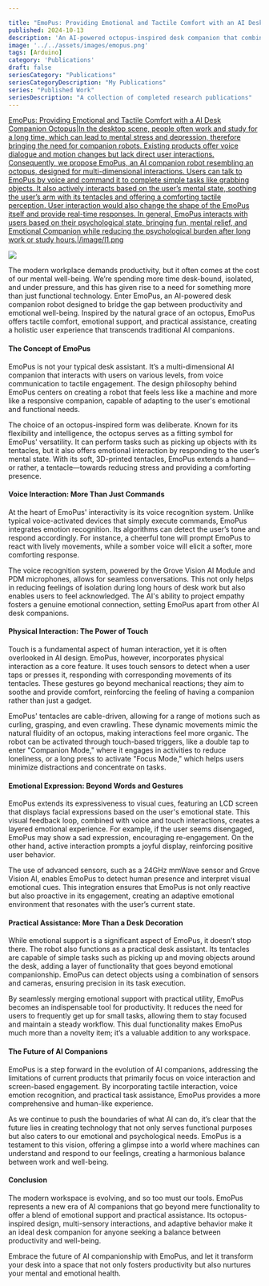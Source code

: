 ```yaml
---

title: "EmoPus: Providing Emotional and Tactile Comfort with an AI Desk Companion Octopus"
published: 2024-10-13
description: 'An AI-powered octopus-inspired desk companion that combines emotional intelligence, tactile interaction, and practical assistance.'
image: '../../assets/images/emopus.png'
tags: [Arduino]
category: 'Publications'
draft: false 
seriesCategory: "Publications"
seriesCategoryDescription: "My Publications"
series: "Published Work"
seriesDescription: "A collection of completed research publications"
---
```


[EmoPus: Providing Emotional and Tactile Comfort with a AI Desk Companion Octopus|In the desktop scene, people often work and study for a long time, which can lead to mental stress and depression, therefore bringing the need for companion robots. Existing products offer voice dialogue and motion changes but lack direct user interactions. Consequently, we propose EmoPus, an AI companion robot resembling an octopus, designed for multi-dimensional interactions. Users can talk to EmoPus by voice and command it to complete simple tasks like grabbing objects. It also actively interacts based on the user’s mental state, soothing the user’s arm with its tentacles and offering a comforting tactile perception. User interaction would also change the shape of the EmoPus itself and provide real-time responses. In general, EmoPus interacts with users based on their psychological state, bringing fun, mental relief, and Emotional Companion while reducing the psychological burden after long work or study hours.|/image/l1.png](https://dl.acm.org/doi/10.1145/3672539.3686730)
<!-- [Title|Desc|pic](URL) -->

![](/image/f1.jpg)

The modern workplace demands productivity, but it often comes at the cost of our mental well-being. We’re spending more time desk-bound, isolated, and under pressure, and this has given rise to a need for something more than just functional technology. Enter EmoPus, an AI-powered desk companion robot designed to bridge the gap between productivity and emotional well-being. Inspired by the natural grace of an octopus, EmoPus offers tactile comfort, emotional support, and practical assistance, creating a holistic user experience that transcends traditional AI companions.

#### The Concept of EmoPus

EmoPus is not your typical desk assistant. It’s a multi-dimensional AI companion that interacts with users on various levels, from voice communication to tactile engagement. The design philosophy behind EmoPus centers on creating a robot that feels less like a machine and more like a responsive companion, capable of adapting to the user's emotional and functional needs.

The choice of an octopus-inspired form was deliberate. Known for its flexibility and intelligence, the octopus serves as a fitting symbol for EmoPus' versatility. It can perform tasks such as picking up objects with its tentacles, but it also offers emotional interaction by responding to the user’s mental state. With its soft, 3D-printed tentacles, EmoPus extends a hand—or rather, a tentacle—towards reducing stress and providing a comforting presence.

#### Voice Interaction: More Than Just Commands

At the heart of EmoPus' interactivity is its voice recognition system. Unlike typical voice-activated devices that simply execute commands, EmoPus integrates emotion recognition. Its algorithms can detect the user’s tone and respond accordingly. For instance, a cheerful tone will prompt EmoPus to react with lively movements, while a somber voice will elicit a softer, more comforting response.

The voice recognition system, powered by the Grove Vision AI Module and PDM microphones, allows for seamless conversations. This not only helps in reducing feelings of isolation during long hours of desk work but also enables users to feel acknowledged. The AI's ability to project empathy fosters a genuine emotional connection, setting EmoPus apart from other AI desk companions.

#### Physical Interaction: The Power of Touch

Touch is a fundamental aspect of human interaction, yet it is often overlooked in AI design. EmoPus, however, incorporates physical interaction as a core feature. It uses touch sensors to detect when a user taps or presses it, responding with corresponding movements of its tentacles. These gestures go beyond mechanical reactions; they aim to soothe and provide comfort, reinforcing the feeling of having a companion rather than just a gadget.

EmoPus' tentacles are cable-driven, allowing for a range of motions such as curling, grasping, and even crawling. These dynamic movements mimic the natural fluidity of an octopus, making interactions feel more organic. The robot can be activated through touch-based triggers, like a double tap to enter "Companion Mode," where it engages in activities to reduce loneliness, or a long press to activate "Focus Mode," which helps users minimize distractions and concentrate on tasks.

#### Emotional Expression: Beyond Words and Gestures

EmoPus extends its expressiveness to visual cues, featuring an LCD screen that displays facial expressions based on the user's emotional state. This visual feedback loop, combined with voice and touch interactions, creates a layered emotional experience. For example, if the user seems disengaged, EmoPus may show a sad expression, encouraging re-engagement. On the other hand, active interaction prompts a joyful display, reinforcing positive user behavior.

The use of advanced sensors, such as a 24GHz mmWave sensor and Grove Vision AI, enables EmoPus to detect human presence and interpret visual emotional cues. This integration ensures that EmoPus is not only reactive but also proactive in its engagement, creating an adaptive emotional environment that resonates with the user’s current state.

#### Practical Assistance: More Than a Desk Decoration

While emotional support is a significant aspect of EmoPus, it doesn’t stop there. The robot also functions as a practical desk assistant. Its tentacles are capable of simple tasks such as picking up and moving objects around the desk, adding a layer of functionality that goes beyond emotional companionship. EmoPus can detect objects using a combination of sensors and cameras, ensuring precision in its task execution.

By seamlessly merging emotional support with practical utility, EmoPus becomes an indispensable tool for productivity. It reduces the need for users to frequently get up for small tasks, allowing them to stay focused and maintain a steady workflow. This dual functionality makes EmoPus much more than a novelty item; it’s a valuable addition to any workspace.

#### The Future of AI Companions

EmoPus is a step forward in the evolution of AI companions, addressing the limitations of current products that primarily focus on voice interaction and screen-based engagement. By incorporating tactile interaction, voice emotion recognition, and practical task assistance, EmoPus provides a more comprehensive and human-like experience.

As we continue to push the boundaries of what AI can do, it’s clear that the future lies in creating technology that not only serves functional purposes but also caters to our emotional and psychological needs. EmoPus is a testament to this vision, offering a glimpse into a world where machines can understand and respond to our feelings, creating a harmonious balance between work and well-being.

#### Conclusion

The modern workspace is evolving, and so too must our tools. EmoPus represents a new era of AI companions that go beyond mere functionality to offer a blend of emotional support and practical assistance. Its octopus-inspired design, multi-sensory interactions, and adaptive behavior make it an ideal desk companion for anyone seeking a balance between productivity and well-being.

Embrace the future of AI companionship with EmoPus, and let it transform your desk into a space that not only fosters productivity but also nurtures your mental and emotional health.
